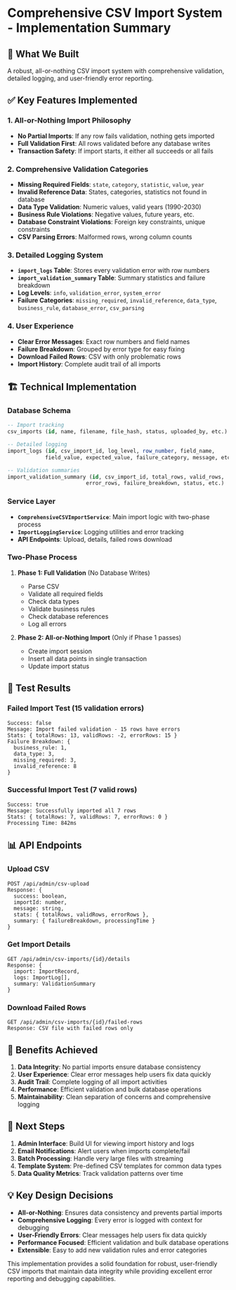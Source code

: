# Comprehensive CSV Import System - Implementation Summary

## 🎯 **What We Built**

A robust, all-or-nothing CSV import system with comprehensive validation, detailed logging, and user-friendly error reporting.

## ✅ **Key Features Implemented**

### **1. All-or-Nothing Import Philosophy**
- **No Partial Imports**: If any row fails validation, nothing gets imported
- **Full Validation First**: All rows validated before any database writes
- **Transaction Safety**: If import starts, it either all succeeds or all fails

### **2. Comprehensive Validation Categories**
- **Missing Required Fields**: `state`, `category`, `statistic`, `value`, `year`
- **Invalid Reference Data**: States, categories, statistics not found in database
- **Data Type Validation**: Numeric values, valid years (1990-2030)
- **Business Rule Violations**: Negative values, future years, etc.
- **Database Constraint Violations**: Foreign key constraints, unique constraints
- **CSV Parsing Errors**: Malformed rows, wrong column counts

### **3. Detailed Logging System**
- **`import_logs` Table**: Stores every validation error with row numbers
- **`import_validation_summary` Table**: Summary statistics and failure breakdown
- **Log Levels**: `info`, `validation_error`, `system_error`
- **Failure Categories**: `missing_required`, `invalid_reference`, `data_type`, `business_rule`, `database_error`, `csv_parsing`

### **4. User Experience**
- **Clear Error Messages**: Exact row numbers and field names
- **Failure Breakdown**: Grouped by error type for easy fixing
- **Download Failed Rows**: CSV with only problematic rows
- **Import History**: Complete audit trail of all imports

## 🏗️ **Technical Implementation**

### **Database Schema**
```sql
-- Import tracking
csv_imports (id, name, filename, file_hash, status, uploaded_by, etc.)

-- Detailed logging
import_logs (id, csv_import_id, log_level, row_number, field_name, 
            field_value, expected_value, failure_category, message, etc.)

-- Validation summaries
import_validation_summary (id, csv_import_id, total_rows, valid_rows, 
                         error_rows, failure_breakdown, status, etc.)
```

### **Service Layer**
- **`ComprehensiveCSVImportService`**: Main import logic with two-phase process
- **`ImportLoggingService`**: Logging utilities and error tracking
- **API Endpoints**: Upload, details, failed rows download

### **Two-Phase Process**
1. **Phase 1: Full Validation** (No Database Writes)
   - Parse CSV
   - Validate all required fields
   - Check data types
   - Validate business rules
   - Check database references
   - Log all errors

2. **Phase 2: All-or-Nothing Import** (Only if Phase 1 passes)
   - Create import session
   - Insert all data points in single transaction
   - Update import status

## 🧪 **Test Results**

### **Failed Import Test** (15 validation errors)
```
Success: false
Message: Import failed validation - 15 rows have errors
Stats: { totalRows: 13, validRows: -2, errorRows: 15 }
Failure Breakdown: {
  business_rule: 1,
  data_type: 3,
  missing_required: 3,
  invalid_reference: 8
}
```

### **Successful Import Test** (7 valid rows)
```
Success: true
Message: Successfully imported all 7 rows
Stats: { totalRows: 7, validRows: 7, errorRows: 0 }
Processing Time: 842ms
```

## 📊 **API Endpoints**

### **Upload CSV**
```
POST /api/admin/csv-upload
Response: {
  success: boolean,
  importId: number,
  message: string,
  stats: { totalRows, validRows, errorRows },
  summary: { failureBreakdown, processingTime }
}
```

### **Get Import Details**
```
GET /api/admin/csv-imports/{id}/details
Response: {
  import: ImportRecord,
  logs: ImportLog[],
  summary: ValidationSummary
}
```

### **Download Failed Rows**
```
GET /api/admin/csv-imports/{id}/failed-rows
Response: CSV file with failed rows only
```

## 🎯 **Benefits Achieved**

1. **Data Integrity**: No partial imports ensure database consistency
2. **User Experience**: Clear error messages help users fix data quickly
3. **Audit Trail**: Complete logging of all import activities
4. **Performance**: Efficient validation and bulk database operations
5. **Maintainability**: Clean separation of concerns and comprehensive logging

## 🚀 **Next Steps**

1. **Admin Interface**: Build UI for viewing import history and logs
2. **Email Notifications**: Alert users when imports complete/fail
3. **Batch Processing**: Handle very large files with streaming
4. **Template System**: Pre-defined CSV templates for common data types
5. **Data Quality Metrics**: Track validation patterns over time

## 💡 **Key Design Decisions**

- **All-or-Nothing**: Ensures data consistency and prevents partial imports
- **Comprehensive Logging**: Every error is logged with context for debugging
- **User-Friendly Errors**: Clear messages help users fix data quickly
- **Performance Focused**: Efficient validation and bulk database operations
- **Extensible**: Easy to add new validation rules and error categories

This implementation provides a solid foundation for robust, user-friendly CSV imports that maintain data integrity while providing excellent error reporting and debugging capabilities. 